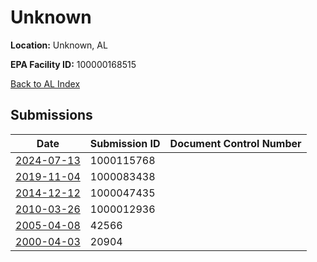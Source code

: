 # Unknown

**Location:** Unknown, AL

**EPA Facility ID:** 100000168515

[Back to AL Index](../../index.md)

## Submissions

| Date | Submission ID | Document Control Number |
|------|--------------|-------------------------|
| [2024-07-13](submissions/1000115768.md) | 1000115768 |  |
| [2019-11-04](submissions/1000083438.md) | 1000083438 |  |
| [2014-12-12](submissions/1000047435.md) | 1000047435 |  |
| [2010-03-26](submissions/1000012936.md) | 1000012936 |  |
| [2005-04-08](submissions/42566.md) | 42566 |  |
| [2000-04-03](submissions/20904.md) | 20904 |  |
